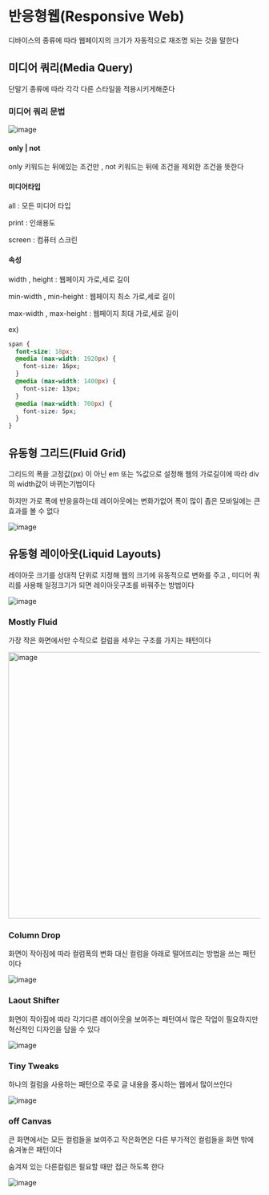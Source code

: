 # 반응형웹(Responsive Web)

디바이스의 종류에 따라 웹페이지의 크기가 자동적으로 재조명 되는 것을 말한다

## 미디어 쿼리(Media Query)
단말기 종류에 따라 각각 다른 스타일을 적용시키게해준다

### 미디어 쿼리 문법

![image](https://user-images.githubusercontent.com/82823150/202606932-9d8fb90f-2b17-409f-8f68-40f275a06947.png)

#### only | not
only 키워드는 뒤에있는 조건만 , not 키워드는 뒤에 조건을 제외한 조건을 뜻한다

#### 미디어타입

all : 모든 미디어 타입

print : 인쇄용도

screen : 컴퓨터 스크린

#### 속성

width , height : 웹페이지 가로,세로 길이

min-width , min-height : 웹페이지 최소 가로,세로 길이

max-width , max-height : 웹페이지 최대 가로,세로 길이

ex)
```css
span {
  font-size: 18px;
  @media (max-width: 1920px) {
    font-size: 16px;
  }
  @media (max-width: 1400px) {
    font-size: 13px;
  }
  @media (max-width: 700px) {
    font-size: 5px;
  }
}
```

## 유동형 그리드(Fluid Grid)

그리드의 폭을 고정값(px) 이 아닌 em 또는 %값으로 설정해 웹의 가로길이에 따라 div의 width값이 바뀌는기법이다

하지만 가로 폭에 반응을하는데 레이아웃에는 변화가없어 폭이 많이 좁은 모바일에는 큰 효과를 볼 수 없다

![image](https://user-images.githubusercontent.com/82823150/202608288-55ca9d4f-e0c4-4748-98d8-a2b41067d88b.png)

## 유동형 레이아웃(Liquid Layouts)

레이아웃 크기를 상대적 단위로 지정해 웹의 크기에 유동적으로 변화를 주고 , 미디어 쿼리를 사용해 일정크기가 되면 레이아웃구조를 바꿔주는 방법이다

![image](https://user-images.githubusercontent.com/82823150/202610121-5bb77c22-e21f-495a-9d28-06f9b2b90997.png)

### Mostly Fluid

가장 작은 화면에서만 수직으로 컬럼을 세우는 구조를 가지는 패턴이다

<img width="532" alt="image" src="https://user-images.githubusercontent.com/82823150/228539911-8d2ef192-9483-4e33-859e-0b8e306e7525.png">

### Column Drop

화면이 작아짐에 따라 컬럼폭의 변화 대신 컬럼을 아래로 떨어뜨리는 방법을 쓰는 패턴이다

![image](https://user-images.githubusercontent.com/82823150/202620050-67fcf0c5-9816-4863-8604-f912b497bb05.png)

### Laout Shifter 

화면이 작아짐에 따라 각기다른 레이아웃을 보여주는 패턴여서 많은 작업이 필요하지만 혁신적인 디자인을 담을 수 있다

![image](https://user-images.githubusercontent.com/82823150/202624286-6dad9792-1bb5-4996-ba9b-1a70db306d28.png)

### Tiny Tweaks 

하나의 컬럼을 사용하는 패턴으로 주로 글 내용을 중시하는 웹에서 많이쓰인다

![image](https://user-images.githubusercontent.com/82823150/202621700-66162ec6-e42e-48b4-9049-d405847cd243.png)


### off Canvas

큰 화면에서는 모든 컬럼들을 보여주고 작은화면은 다른 부가적인 컬럼들을 화면 밖에 숨겨놓은 패턴이다

숨겨져 있는 다른컬럼은 필요할 때만 접근 하도록 한다

![image](https://user-images.githubusercontent.com/82823150/202622880-a061d8bc-5c37-43eb-8ab8-aa03d1884f05.png)





